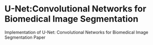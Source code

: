 # U-Net:Convolutional Networks for Biomedical Image Segmentation
 Implementation of U-Net: Convolutional Networks for Biomedical Image Segmentation Paper

